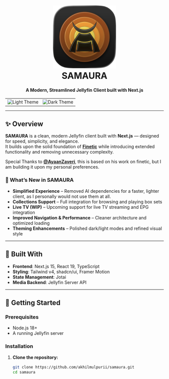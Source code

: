 <h1 align="center">
  <br>
    <a href="https://github.com/akhilmulpurii/samaura"><img src="https://github.com/akhilmulpurii/samaura/blob/main/public/logo/desktop/samaura.png?raw=true" alt="SAMAURA" width="200"></a>
  <br>
  SAMAURA
  <br>
</h1>
<h4 align="center">A Modern, Streamlined Jellyfin Client built with Next.js</h4>

<div align="center">
  <table>
    <tr>
      <td align="center">
        <img src="screenshots/series/light.png" alt="Light Theme" width="500">
      </td>
      <td align="center">
        <img src="screenshots/series/dark.png" alt="Dark Theme" width="500">
      </td>
    </tr>
  </table>
</div>

---

## ✨ Overview

**SAMAURA** is a clean, modern Jellyfin client built with **Next.js** — designed for speed, simplicity, and elegance.  
It builds upon the solid foundation of **[Finetic](https://github.com/AyaanZaveri/finetic)** while introducing extended functionality and removing unnecessary complexity.

Special Thanks to  **[@AyaanZaveri](https://github.com/AyaanZaveri)**, this is based on his work on finetic, but I am building it upon my personal preferences.

### 🔹 What’s New in SAMAURA 

- **Simplified Experience** – Removed AI dependencies for a faster, lighter client, as I personally would not use them at all.
- **Collections Support** – Full integration for browsing and playing box sets
- **Live TV (WIP)** – Upcoming support for live TV streaming and EPG integration
- **Improved Navigation & Performance** – Cleaner architecture and optimized loading
- **Theming Enhancements** – Polished dark/light modes and refined visual style

---

## 🧠 Built With

- **Frontend**: Next.js 15, React 19, TypeScript
- **Styling**: Tailwind v4, shadcn/ui, Framer Motion
- **State Management**: Jotai
- **Media Backend**: Jellyfin Server API

---

## 🚀 Getting Started

### Prerequisites

- Node.js 18+
- A running Jellyfin server

### Installation

1. **Clone the repository:**

   ```bash
   git clone https://github.com/akhilmulpurii/samaura.git
   cd samaura
   ```

